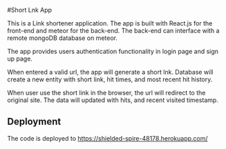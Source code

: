 #Short Lnk App

This is a Link shortener application. The app is built with React.js for the front-end and meteor for the back-end. 
The back-end can interface with a remote mongoDB database on meteor.

The app provides users authentication functionality in login page and sign up page.

When entered a valid url, the app will generate a short lnk. Database will create a new entity with short link, hit times, and most recent hit history.

When user use the short link in the browser, the url will redirect to the original site. The data will updated with hits, and recent visited timestamp.

## Deployment
The code is deployed to 
<a>https://shielded-spire-48178.herokuapp.com/</a>

